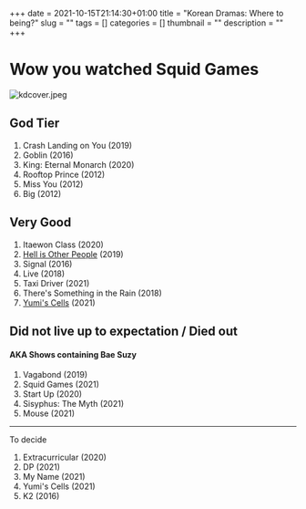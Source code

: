+++
date = 2021-10-15T21:14:30+01:00
title = "Korean Dramas: Where to being?"
slug = ""
tags = []
categories = []
thumbnail = "<no value>"
description = ""
+++

# Wow you watched Squid Games

![kdcover.jpeg](https://khongsao.github.io/blog/images/kdcover.jpeg)

## God Tier
1. Crash Landing on You (2019)
1. Goblin (2016)
1. King: Eternal Monarch (2020)
1. Rooftop Prince (2012)
1. Miss You (2012)
1. Big (2012)

## Very Good
1. Itaewon Class (2020)
1. [Hell is Other People](https://khongsao.github.io/blog/kdrama/kdhell/) (2019)
1. Signal (2016)
1. Live (2018)
1. Taxi Driver (2021)
1. There's Something in the Rain (2018)
1. [Yumi's Cells](https://khongsao.github.io/blog/kdrama/yumiscells/) (2021)

## Did not live up to expectation / Died out
#### AKA Shows containing Bae Suzy
1. Vagabond (2019)
1. Squid Games (2021)
1. Start Up (2020)
1. Sisyphus: The Myth (2021)
1. Mouse (2021)

---
To decide

1. Extracurricular (2020)
1. DP (2021)
1. My Name (2021)
1. Yumi's Cells (2021)
1. K2 (2016)
